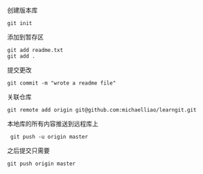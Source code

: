 创建版本库

```git
git init
```

添加到暂存区

```git
git add readme.txt
git add .
```

提交更改

```git
git commit -m "wrote a readme file"
```

关联仓库

```git
git remote add origin git@github.com:michaelliao/learngit.git
```

本地库的所有内容推送到远程库上

```git
 git push -u origin master
```

之后提交只需要

```git
git push origin master
```

